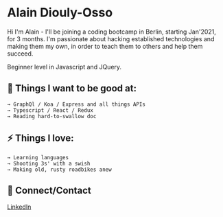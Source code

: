  

# Alain Diouly-Osso

Hi I'm Alain - I'll be joining a coding bootcamp in Berlin, starting Jan'2021, for 3 months.  I'm passionate about hacking established technologies and making them my own, in order to teach them to others and help them succeed.

Beginner level in Javascript and JQuery.

## 

## 🌱 Things I want to be good at:

```
→ GraphQl / Koa / Express and all things APIs
→ Typescript / React / Redux
→ Reading hard-to-swallow doc
```

## 

## ⚡ Things I love:

```
→ Learning languages
→ Shooting 3s' with a swish
→ Making old, rusty roadbikes anew

```

## 

## 💬 Connect/Contact

[LinkedIn](https://www.linkedin.com/in/alaindiouly/)
